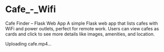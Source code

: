 # Cafe_-_Wifi
Cafe Finder – Flask Web App A simple Flask web app that lists cafes with WiFi and power outlets, perfect for remote work. Users can view cafes as cards and click to see more details like images, amenities, and location.



Uploading cafe.mp4…

